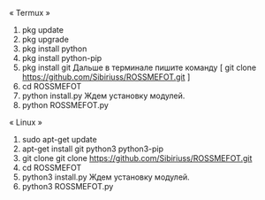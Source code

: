 « Termux »
1) pkg update
2) pkg upgrade
3) pkg install python
4) pkg install python-pip
5) pkg install git
Дальше в терминале пишите команду [ git clone https://github.com/Sibiriuss/ROSSMEFOT.git ]
6) cd ROSSMEFOT
7) python install.py
Ждем установку модулей.
8) python ROSSMEFOT.py



« Linux »
1) sudo apt-get update
2) apt-get install git python3 python3-pip
3) git clone git clone https://github.com/Sibiriuss/ROSSMEFOT.git
4) cd ROSSMEFOT
5) python3 install.py
Ждем установку модулей.
6) python3 ROSSMEFOT.py
